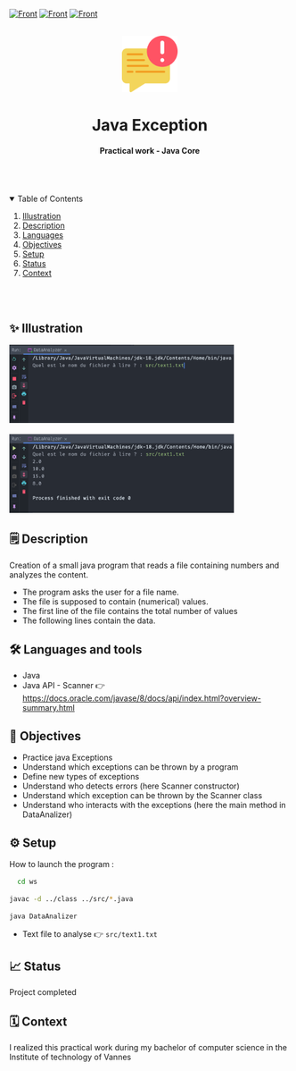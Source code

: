 [![Front](https://img.shields.io/badge/Formation-LicencePro-blue?style=flat)](https://)
[![Front](https://img.shields.io/badge/Context-TP-green?style=flat)](https://)
[![Front](https://img.shields.io/badge/Language-Java-DD448B?style=flat)](https://)



<br/>
<div align="center">
    <img src="assets/message.png" alt="Logo" width="20%">
    <br/>
    <h1 align="center">Java Exception</h1>
</div>
  <h4 align="center">
    Practical work - Java Core
  </h4>
<br/>


<br/>
<br/>

<!-- TABLE OF CONTENTS -->
<details open="open">
  <summary>Table of Contents</summary>

  <ol>
    <li><a href="#illustration">Illustration</a></li>
    <li><a href="#description">Description</a></li>
    <li><a href="#languages">Languages</a></li>
    <li><a href="#objectives">Objectives</a></li>
    <li><a href="#setup">Setup</a></li>
    <li><a href="#status">Status</a></li>
    <li><a href="#context">Context</a></li>
  </ol>
</details>

<br>
<br>



## ✨ Illustration <a id="illustration"></a>
<img src="assets/screenshot1.png" alt="screenshot" width="80%">
<br>
<br>
<img src="assets/screenshot2.png" alt="screenshot" width="80%">



## 🗒 Description <a id="description"></a>
Creation of a small java program that reads a file containing numbers and analyzes the content.
- The program asks the user for a file name.
- The file is supposed to contain (numerical) values. 
- The first line of the file contains the total number of values
- The following lines contain the data.


## 🛠 Languages and tools<a id="languages"></a>
- Java
- Java API - Scanner 👉 https://docs.oracle.com/javase/8/docs/api/index.html?overview-summary.html


## 🎯 Objectives <a id="objectives"></a>
- Practice java Exceptions
- Understand which exceptions can be thrown by a program
- Define new types of exceptions
- Understand who detects errors (here Scanner constructor)
- Understand which exception can be thrown by the Scanner class
- Understand who interacts with the exceptions (here the main method in DataAnalizer)


## ⚙️ Setup <a id="setup"></a>
How to launch the program :
```bash
  cd ws
```
```bash
javac -d ../class ../src/*.java
```
```bash
java DataAnalizer
```
- Text file to analyse 👉 ```src/text1.txt```

## 📈 Status <a id="status"></a>

Project completed


## 🗓 Context <a id="context"> </a>

I realized this practical work during my bachelor of computer science in the Institute of technology of Vannes
